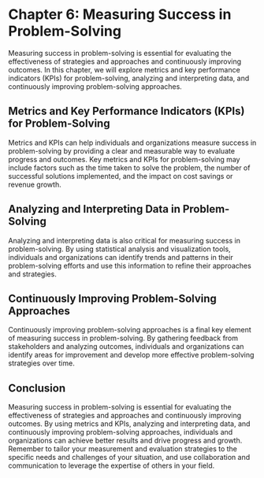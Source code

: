 Chapter 6: Measuring Success in Problem-Solving
===============================================

Measuring success in problem-solving is essential for evaluating the effectiveness of strategies and approaches and continuously improving outcomes. In this chapter, we will explore metrics and key performance indicators (KPIs) for problem-solving, analyzing and interpreting data, and continuously improving problem-solving approaches.

Metrics and Key Performance Indicators (KPIs) for Problem-Solving
-----------------------------------------------------------------

Metrics and KPIs can help individuals and organizations measure success in problem-solving by providing a clear and measurable way to evaluate progress and outcomes. Key metrics and KPIs for problem-solving may include factors such as the time taken to solve the problem, the number of successful solutions implemented, and the impact on cost savings or revenue growth.

Analyzing and Interpreting Data in Problem-Solving
--------------------------------------------------

Analyzing and interpreting data is also critical for measuring success in problem-solving. By using statistical analysis and visualization tools, individuals and organizations can identify trends and patterns in their problem-solving efforts and use this information to refine their approaches and strategies.

Continuously Improving Problem-Solving Approaches
-------------------------------------------------

Continuously improving problem-solving approaches is a final key element of measuring success in problem-solving. By gathering feedback from stakeholders and analyzing outcomes, individuals and organizations can identify areas for improvement and develop more effective problem-solving strategies over time.

Conclusion
----------

Measuring success in problem-solving is essential for evaluating the effectiveness of strategies and approaches and continuously improving outcomes. By using metrics and KPIs, analyzing and interpreting data, and continuously improving problem-solving approaches, individuals and organizations can achieve better results and drive progress and growth. Remember to tailor your measurement and evaluation strategies to the specific needs and challenges of your situation, and use collaboration and communication to leverage the expertise of others in your field.
